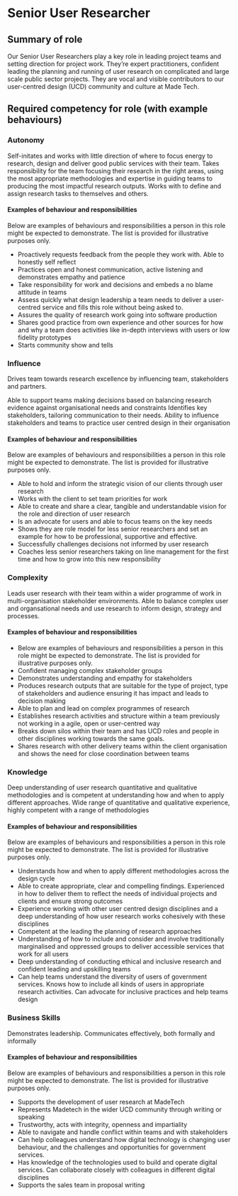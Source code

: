 # Senior User Researcher

## Summary of role
Our Senior User Researchers play a key role in leading project teams and setting direction for project work. They’re expert practitioners, confident leading the planning and running of user research on complicated and large scale public sector projects. They are vocal and visible contributors to our user-centred design (UCD) community and culture at Made Tech.
## Required competency for role (with example behaviours)
### Autonomy
Self-initates and works with little direction of where to focus energy to research, design and deliver good public services with their team. Takes responsibility for the team focusing their research in the right areas, using the most appropriate methodologies and expertise in guiding teams to producing the most impactful research outputs. Works with to define and assign research tasks to themselves and others.

#### Examples of behaviour and responsibilities 
Below are examples of behaviours and responsibilities a person in this role might be expected to demonstrate. The list is provided for illustrative purposes only.

- Proactively requests feedback from the people they work with. Able to honestly self reflect
- Practices open and honest communication, active listening and demonstrates empathy and patience
- Take responsibility for work and decisions and embeds a no blame attitude in teams
- Assess quickly what design leadership a team needs to deliver a user-centred service and fills this role without being asked to.
- Assures the quality of research work going into software production
- Shares good practice from own experience and other sources for how and why a team does activities like in-depth interviews with users or low fidelity prototypes
- Starts community show and tells

### Influence 
Drives team towards research excellence by influencing team, stakeholders and partners.

Able to support teams making decisions based on balancing research evidence against organisational needs and constraints
Identifies key stakeholders, tailoring communication to their needs. Ability to influence stakeholders and teams to practice user centred design in their organisation

#### Examples of behaviour and responsibilities 
Below are examples of behaviours and responsibilities a person in this role might be expected to demonstrate. The list is provided for illustrative purposes only.
- Able to hold and inform the strategic vision of our clients through user research
- Works with the client to set team priorities for work
- Able to create and share a clear, tangible and understandable vision for the role and direction of user research
- Is an advocate for users and able to focus teams on the key needs
- Shows they are role model for less senior researchers and set an example for how to be professional, supportive and effective.
- Successfully challenges decisions not informed by user research
- Coaches less senior researchers taking on line management for the first time and how to grow into this new responsibility

### Complexity
Leads user research with their team within a wider programme of work in multi-organisation stakeholder environments. Able to balance complex user and organsational needs and use research to inform design, strategy and processes.  

#### Examples of behaviour and responsibilities 
- Below are examples of behaviours and responsibilities a person in this role might be expected to demonstrate. The list is provided for illustrative purposes only.
- Confident managing complex stakeholder groups
- Demonstrates understanding and empathy for stakeholders
- Produces research outputs that are suitable for the type of project, type of stakeholders and audience ensuring it has impact and leads to decision making
- Able to plan and lead on complex programmes of research
- Establishes research activities and structure within a team previously not working in a agile, open or user-centred way
- Breaks down silos within their team and has UCD roles and people in other disciplines working towards the same goals.
- Shares research with other delivery teams within the client organisation and shows the need for close coordination between teams

### Knowledge 
Deep understanding of user research quantitative and qualitative methodologies and is competent at understanding how and when to apply different approaches. 
Wide range of quantitative and qualitative experience, highly competent with a range of methodologies

#### Examples of behaviour and responsibilities 
Below are examples of behaviours and responsibilities a person in this role might be expected to demonstrate. The list is provided for illustrative purposes only.
- Understands how and when to apply different methodologies across the design cycle
- Able to create appropriate, clear and compelling findings. Experienced in how to deliver them to reflect the needs of individual projects and clients and ensure strong outcomes
- Experience working with other user centred design disciplines and a deep understanding of how user research works cohesively with these disciplines 
- Competent at the leading the planning of research approaches
- Understanding of how to include and consider and involve traditionally marginalised and oppressed groups to deliver accessible services that work for all users
- Deep understanding of conducting ethical and inclusive research and confident leading and upskilling teams
- Can help teams understand the diversity of users of government services. Knows how to include all kinds of users in appropriate research activities. Can advocate for inclusive practices and help teams design 

### Business Skills
Demonstrates leadership. Communicates effectively, both formally and informally

#### Examples of behaviour and responsibilities 
Below are examples of behaviours and responsibilities a person in this role might be expected to demonstrate. The list is provided for illustrative purposes only.
- Supports the development of user research at MadeTech
- Represents Madetech in the wider UCD community through writing or speaking 
- Trustworthy, acts with integrity, openness and impartiality 
- Able to navigate and handle conflict within teams and with stakeholders
- Can help colleagues understand how digital technology is changing user behaviour, and the challenges and opportunities for government services.
- Has knowledge of the technologies used to build and operate digital services. Can collaborate closely with colleagues in different digital disciplines
- Supports the sales team in proposal writing 
